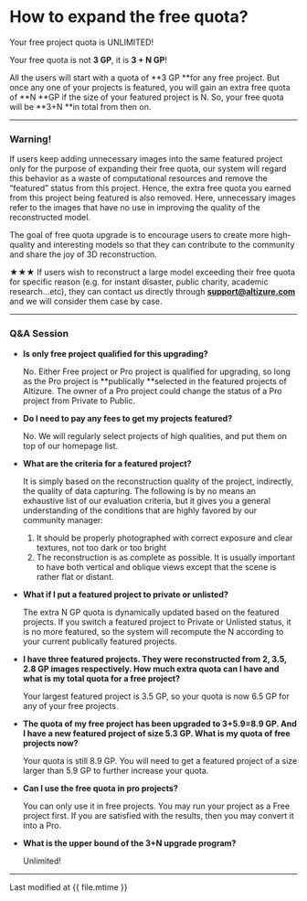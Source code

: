 # How to expand the free quota?

Your free project quota is UNLIMITED!

Your free quota is not **3 GP**, it is **3 + N GP**!

All the users will start with a quota of **3 GP **for any free project. But once any one of your projects is featured, you will gain an extra free quota of **N **GP if the size of your featured project is N. So, your free quota will be **3+N **in total from then on.

---

### **Warning!**

If users keep adding unnecessary images into the same featured project only for the purpose of expanding their free quota, our system will regard this behavior as a waste of computational resources and remove the “featured” status from this project. Hence, the extra free quota you earned from this project being featured is also removed. Here, unnecessary images refer to the images that have no use in improving the quality of the reconstructed model.

The goal of free quota upgrade is to encourage users to create more high-quality and interesting models so that they can contribute to the community and share the joy of 3D reconstruction.

★★★ If users wish to reconstruct a large model exceeding their free quota for specific reason \(e.g. for instant disaster, public charity, academic research...etc\), they can contact us directly through **support@altizure.com** and we will consider them case by case.

---

### Q&A Session

* **Is only free project qualified for this upgrading?**

  No. Either Free project or Pro project is qualified for upgrading, so long as the Pro project is **publically **selected in the featured projects of Altizure. The owner of a Pro project could change the status of a Pro project from Private to Public.

* **Do I need to pay any fees to get my projects featured?**

  No. We will regularly select projects of high qualities, and put them on top of our homepage list.

* **What are the criteria for a featured project?**

  It is simply based on the reconstruction quality of the project, indirectly, the quality of data capturing. The following is by no means an exhaustive list of our evaluation criteria, but it gives you a general understanding of the conditions that are highly favored by our community manager:

  1. It should be properly photographed with correct exposure and clear textures, not too dark or too bright 
  2. The reconstruction is as complete as possible. It is usually important to have both vertical and oblique views except that the scene is rather flat or distant.

* **What if I put a featured project to private or unlisted?**

  The extra N GP quota is dynamically updated based on the featured projects. If you switch a featured project to Private or Unlisted status, it is no more featured, so the system will recompute the N according to your current publically featured projects.

* **I have three featured projects. They were reconstructed from 2, 3.5, 2.8 GP images respectively. How much extra quota can I have and what is my total quota for a free project?**

  Your largest featured project is 3.5 GP, so your quota is now 6.5 GP for any of your free projects.

* **The quota of my free project has been upgraded to 3+5.9=8.9 GP. And I have a new featured project of size 5.3 GP. What is my quota of free projects now?**

  Your quota is still 8.9 GP. You will need to get a featured project of a size larger than 5.9 GP to further increase your quota.

* **Can I use the free quota in pro projects?**

  You can only use it in free projects. You may run your project as a Free project first. If you are satisfied with the results, then you may convert it into a Pro.

* **What is the upper bound of the 3+N upgrade program?**

  Unlimited!

---

Last modified at {{ file.mtime }}


